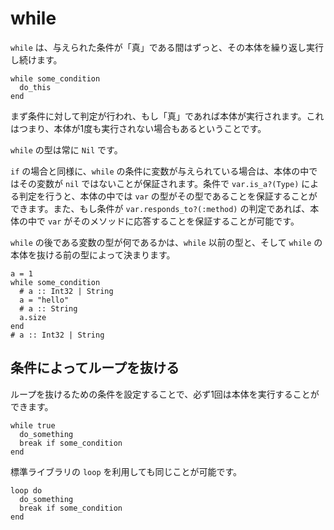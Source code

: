 # while

`while` は、与えられた条件が「真」である間はずっと、その本体を繰り返し実行し続けます。

```crystal
while some_condition
  do_this
end
```

まず条件に対して判定が行われ、もし「真」であれば本体が実行されます。これはつまり、本体が1度も実行されない場合もあるということです。

`while` の型は常に `Nil` です。

`if` の場合と同様に、`while` の条件に変数が与えられている場合は、本体の中ではその変数が `nil` ではないことが保証されます。条件で `var.is_a?(Type)` による判定を行うと、本体の中では `var` の型がその型であることを保証することができます。また、もし条件が `var.responds_to?(:method)` の判定であれば、本体の中で `var` がそのメソッドに応答することを保証することが可能です。

`while` の後である変数の型が何であるかは、`while` 以前の型と、そして `while` の本体を抜ける前の型によって決まります。

```crystal
a = 1
while some_condition
  # a :: Int32 | String
  a = "hello"
  # a :: String
  a.size
end
# a :: Int32 | String
```

## 条件によってループを抜ける

ループを抜けるための条件を設定することで、必ず1回は本体を実行することができます。

```crystal
while true
  do_something
  break if some_condition
end
```

標準ライブラリの `loop` を利用しても同じことが可能です。

```crystal
loop do
  do_something
  break if some_condition
end
```
